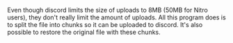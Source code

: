 Even though discord limits the size of uploads to 8MB (50MB for Nitro users), they don't really limit the amount of uploads.
All this program does is to split the file into chunks so it can be uploaded to discord.
It's also possible to restore the original file with these chunks.
